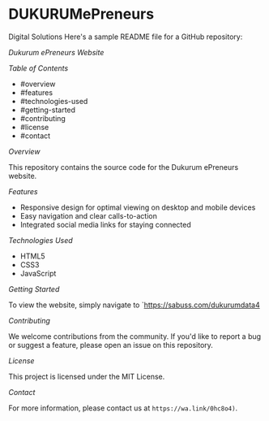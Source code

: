 # DUKURUMePreneurs
Digital Solutions 
Here's a sample README file for a GitHub repository:

*Dukurum ePreneurs Website*

*Table of Contents*

- #overview
- #features
- #technologies-used
- #getting-started
- #contributing
- #license
- #contact

*Overview*

This repository contains the source code for the Dukurum ePreneurs website.

*Features*

- Responsive design for optimal viewing on desktop and mobile devices
- Easy navigation and clear calls-to-action
- Integrated social media links for staying connected

*Technologies Used*

- HTML5
- CSS3
- JavaScript

*Getting Started*

To view the website, simply navigate to `https://sabuss.com/dukurumdata4

*Contributing*

We welcome contributions from the community. If you'd like to report a bug or suggest a feature, please open an issue on this repository.

*License*

This project is licensed under the MIT License.

*Contact*

For more information, please contact us at `https://wa.link/0hc8o4)`.
